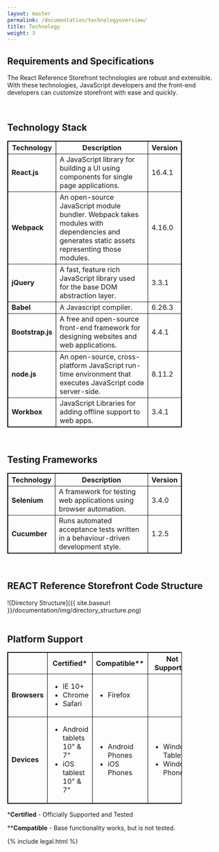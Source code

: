 ```yaml
---
layout: master
permalink: /documentation/technologyoverview/
title: Technology
weight: 3
---
```

## Requirements and Specifications

The React Reference Storefront technologies are robust and extensible. With these technologies, JavaScript developers and the front-end developers can customize storefront with ease and quickly.


<br/>


Technology Stack
---------------------

<table border="1" cellpadding="3" cellspacing="0" style="width: 80%; border: 1px solid #000000;">
<tbody>
<tr>
	<th align="center" valign="middle">Technology</th>
	<th align="center" valign="middle">Description</th>
	<th align="center" valign="middle">Version</th>
</tr>
<tr>
	<td><strong>React.js</strong></td>
	<td>A JavaScript library for building a UI using components for single page applications.</td>
	<td>16.4.1</td>
</tr>
<tr>
	<td><strong>Webpack</strong></td>
	<td>An open-source JavaScript module bundler. Webpack takes modules with dependencies and generates static assets representing those modules.</td>
	<td>4.16.0</td>
</tr>
<tr>
	<td><strong>jQuery</strong></td>
	<td>A fast, feature rich JavaScript library used for the base DOM abstraction layer.</td>
	<td>3.3.1</td>
</tr>
<tr>
	<td><strong>Babel</strong></td>
	<td>A Javascript compiler.</td>
	<td>6.26.3</td>
</tr>
<tr>
	<td><strong>Bootstrap.js</strong></td>
	<td>A free and open-source front-end framework for designing websites and web applications.</td>
	<td>4.4.1</td>
</tr>
<tr>
	<td><strong>node.js</strong></td>
	<td>An open-source, cross-platform JavaScript run-time environment that executes JavaScript code server-side.</td>
	<td>8.11.2</td>
</tr>
<tr>
	<td><strong>Workbox</strong></td>
	<td>JavaScript Libraries for adding offline support to web apps.</td>
	<td>3.4.1</td>
</tr>
</tbody>
</table>
<br/>

Testing Frameworks
---------------------

<table border="1" cellpadding="3" cellspacing="0" style="width: 80%; border: 1px solid #000000;">
<tbody>
<tr>
	<th align="center" valign="middle">Technology</th>
	<th align="center" valign="middle">Description</th>
	<th align="center" valign="middle">Version</th>
</tr>
<tr>
	<td><strong>Selenium</strong></td>
	<td>A framework for testing web applications using browser automation.</td>
	<td>3.4.0</td>
</tr>
<tr>
	<td><strong>Cucumber</strong></td>
	<td>Runs automated acceptance tests written in a behaviour-driven development style.	</td>
	<td>1.2.5</td>
</tr>
</tbody>
</table>
<br/>

REACT Reference Storefront Code Structure
---------------------
![Directory Structure]({{ site.baseurl }}/documentation/img/directory_structure.png)
<br/><br/>

Platform Support
---------------------

<table border="1" cellpadding="3" cellspacing="0" style="width: 80%; border: 1px solid #000000;">
<tbody>
<tr align="center">
	<th align="center" valign="middle"></th>
	<th align="center" valign="middle">Certified*</th>
	<th align="center" valign="middle">Compatible**</th>
	<th align="center" valign="middle">Not Supported</th>
</tr>
<tr>
	<td><strong>Browsers</strong></td>
	<td>
		<ul>
			<li>IE 10+</li>
			<li>Chrome</li>
			<li>Safari</li>
		</ul>
	</td>
	<td>
		<ul>
			<li>Firefox</li>
		</ul>
	</td>
	<td></td>
</tr>
<tr>
	<td><strong>Devices</strong></td>
	<td>
		<ul>
			<li>Android tablets 10" &amp; 7"</li>
			<li>iOS tablest 10" &amp; 7"</li>
		</ul>
	</td>
	<td>
		<ul>
			<li>Android Phones</li>
			<li>iOS Phones</li>
		</ul>
	</td>
	<td>
		<ul>
			<li>Windows Tablets</li>
			<li>Windows Phones</li>
		</ul>
	</td>
</tr>
</tbody>
</table>

\*<b>Certified</b> - Officially Supported and Tested

\*\***Compatible** - Base functionality works, but is not tested.

{% include legal.html %}
